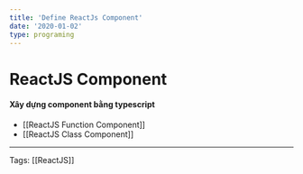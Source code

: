 ```yaml
---
title: 'Define ReactJs Component'
date: '2020-01-02'
type: programing 
---
```


# ReactJS Component

#### Xây dựng component bằng typescript
- [[ReactJS Function Component]]
- [[ReactJS Class Component]]

---
Tags: [[ReactJS]]
